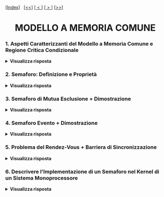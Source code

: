 [[Index](https://github.com/mikyll/Sistemi-Operativi-M/tree/main/flashcard)]&nbsp;&nbsp;
[[<<](https://github.com/mikyll/Sistemi-Operativi-M/blob/main/flashcard/01%20-%20Virtualizzazione.md)]
[[&nbsp;<&nbsp;](https://github.com/mikyll/Sistemi-Operativi-M/blob/main/flashcard/03%20-%20Programmazione%20Concorrente.md)]
[[&nbsp;>&nbsp;](https://github.com/mikyll/Sistemi-Operativi-M/blob/main/flashcard/05%20-%20Nucleo%20di%20un%20Sistema%20Multiprogrammato%20(Memoria%20Comune).md)]
[[>>](https://github.com/mikyll/Sistemi-Operativi-M/blob/main/flashcard/11%20-%20HPC.md)]

<h1 align="center">MODELLO A MEMORIA COMUNE</h1>

### 1. Aspetti Caratterizzanti del Modello a Memoria Comune e Regione Critica Condizionale

<details>
  <summary><b>Visualizza risposta</b></summary>
  
  Nel modello a memoria comune ogni interazione tra i processi avviene tramite oggetti contenuti in memoria comune. Ogni applicazione è vista come un insieme di componenti *attivi* (processi) e componenti *passivi* (risorse). I processi possono avere diritto di accesso sulle risorse, di cui necessitano per portare a termine il loro compito. 

  È presente un **gestore delle risorse** che definisce, per ogni istante t, l'insieme SR(t) dei processi che, all'instante t, hanno diritto di operare su R e i cui compiti sono:
  - mantenere aggiornato l'insieme `SR(t)`, cioè lo stato di allocazione della risorsa;
  - fornire i meccanismi che il processo può utilizzare per acquisire il permesso di operare sulla risorsa e di far parte dell'insieme `SR(t)`, per rilasciare tale diritto quando non è più necessario;
  - implementare la strategia di allocazione di risorsa, ovvero stabilire quale processo, quando e per quanto tempo può utilizzare tale risorsa. 

  Una risorsa può essere:
  - **dedicata**: se la cardinalità `SR(t) ≤ 1` (uno o zero processi utilizzano quella risorsa all'istante `t`)
  - **condivisa**: in caso contrario
  - **allocata staticamente**: se `SR(t)` è una costante, quindi l'insieme dei processi che possono utilizzare tale risorsa rimane lo stesso per qualsiasi istante `t`.
  - **allocata dinamicamente**: se `SR(t)` è in funzione del tempo. È necessario prevedere un gestore che implementa le funzioni di _richiesta_ e _rilascio_ di una determinata risorsa.

  Il modello a memoria comune prevede che `R` sia allocata come **risorsa condivisa**, e deve garantire che l'accesso alla risorsa `R` avvenga in modo _non divisibile_. A tal scopo le funzioni di accesso alla risorsa devono essere programmate come una _classe di sezioni critiche_, utilizzando i meccanismi di sincronizzazione offerti dal linguaggio di programmazione e supportati dalla macchina concorrente.


  **Regione Critica Condizionale**: formalismo che consente di *esprimere* qualunque vincolo di sincronizzazione. Si esprime come: 
  
  ```
  region R << Sa; when(C) Sb; >>
  ``` 
  dove `R` è la risorsa condivisa, `Sa` ed `Sb` sono istruzioni, e `C` una condizione da verificare.<br/>
  Il corpo (tra virgolette) consiste in un'operazione sulla risorsa `R` e rappresenta una sezione critica che deve essere eseguita in mutua esclusione con le altre operazioni definite su `R`. Una volta terminata `Sa` viene valutata la condizione `C`:
  - se è *vera* si prosegue con `Sb`;
  - se è *falsa* si <ins>attende</ins> che `C` diventi vera. Quando `C` diventa vera, allora si prosegue con `Sb`.
</details>

### 2. Semaforo: Definizione e Proprietà

<details>
  <summary><b>Visualizza risposta</b></summary>
  
  Il semaforo è uno strumento linguistico di basso livello che consente di *risolvere* qualunque problema di sincronizzazione nel modello a memoria comune.
  Il suo meccanismo è realizzato dal kernel della macchina concorrente, e l'attesa può essere implementata mediante i meccanismi di gestione dei thread offerti dal kernel. Viene utilizzato per implementare strumenti di sincronizzazione di più alto livello (ad esempio le condition).
  
  **Definizione Semaforo**: il semaforo ```S``` è una variabile intera non negativa ```val ≥ 0```, alla quale è possibile accedere solo mediante due operazioni mutuamente esclusive ```P``` e ```V```:
  - ```void P(sem S): region S << when(C > 0) S.val-- >>```
  - ```void V(sem S): region S << S.val++ >>```

Il semaforo viene associato ad una risorsa e, quando un processo vuole operare su tale risorsa, esso chiama una P (down/richiesta):
  - se il valore del semaforo è positivo, il processo lo decrementa, esegue le sue operazioni, dopodiché chiama una V (up/rilascio);
  - altrimenti (se il valore del semaforo è 0), si mette in attesa finché un altro processo, che sta attualmente usando la risorsa gestita dal semaforo, non chiama una V, incrementandone il valore.
  
  **Proprietà del Semaforo**: dato un semaforo ```S```, siano ```val``` il suo valore (intero non negativo), ```I``` il valore `≥0` a cui viene inizializzato, ```nv``` il numero di volte che l'operazione V(S) è stata eseguita, ```np``` il numero di volte che P(S) è stata eseguita.
  
  **Relazione di Invarianza**: ad ogni istante è possibile esprimere il valore del semaforo come 
  
  ```val = I + nv - np``` 
  
  da cui (poiché val `≥0`) 
  
  ```I + nv - np ≥ 0``` 
  
  dunque: 
  
  ```I + nv ≥ np``` (Relazione di Invarianza).<br/>

  La relazione di invarianza è <ins>sempre soddisfatta</ins> per ogni semaforo.
</details>

### 3. Semaforo di Mutua Esclusione + Dimostrazione

<details>
  <summary><b>Visualizza risposta</b></summary>
  
  Il Semaforo di Mutua Esclusione (o semaforo binario), viene <ins>inizializzato a 1</ins> e viene utilizzato per realizzare le sezioni critiche di una stessa classe, seguendo il <ins>protocollo: prima viene eseguita una P, poi una V</ins>, ovvero ```P(mutex); <sezione_critica>; V(mutex);```, dove mutex è un semaforo inizializzato a 1.
  
  **Ipotesi**: Il semaforo è inizializzato a 1, e vengono eseguite prima la P poi la V.<br/>
  **Tesi**:
  1. le sezioni critiche della stessa classe vengono eseguite in mutua esclusione;
  2. non devono verificarsi deadlock;
  3. un processo che non sta eseguendo una sezione critica non deve impedire agli altri di eseguire la stessa sezione critica (o sezioni della stessa classe).
  
  #### Dimostrazione di 1
  La tesi di mutua esclusione equivale a dire che il <ins>numero di processi nella sezione critica</ins> Nsez è maggiore o uguale a 0, e minore o uguale a 1, ovvero ```Nsez ≥ 0 e 1 ≥ Nsez```.
  
  Dato che è necessaria una P per entrare nella sezione critica, ed una V per uscire, si ha che il numero dei processi nella sezione critica è dato dal numero di volte in cui è stata eseguita una P, meno il numero di volte in cui è stata eseguita una v, ovvero: ```Nsez = np - nv```.<br/>
  Ma dalla Relazione di Invarianza sappiamo che (I = 1): ```1 + nv ≥ np```, dunque ```1 ≥ np - nv```, ovvero ```1 ≥ Nsez```.<br/>
  Inoltre, poiché il protocollo impone che P(mutex) preceda V(mutex), sappiamo che in qualunque istante dell'esecuzione ```np ≥ nv```, dunque ```np - nv ≥ 0```, ovvero ```Nsez ≥ 0```. □
  
  #### Dimostrazione di 2
  La tesi è l'assenza di deadlock, che dimostriamo per <ins>assurdo</ins>. Se ci fosse un deadlock:
  1. tutti i processi sarebbero in attesa su P(mutex), portando il contatore del semaforo a 0, dunque ```val = 0```;
  2. nessun processo sarebbe nella sezione critica, ovvero ```Nsez = np - nv = 0```.
  
  Sapendo che `val = I + nv - np`, sostituendo otteniamo ```val = 1 - (np - nv)```, ovvero ```val = 1 - Nsez```, ma se `val = 0` e `Nsez = 0`, otteniamo ```0 = 1 - 0```, che è impossibile (assurdo). □
  
  #### Dimostrazione di 3
  La tesi prevede che non ci siano processi in sezione critica, ovvero ```Nsez = 0```.
  
  Sostituendo nella relazione di invarianza otteniamo che: ```val = 1 - 0 = 1```, ovvero <ins>P non è bloccante</ins> (in quanto la P si blocca solo se `val = 0`). □
</details>

### 4. Semaforo Evento + Dimostrazione

<details>
  <summary><b>Visualizza risposta</b></summary>
  
  Il semaforo evento è un semaforo binario utilizzato per imporre un <ins>vincolo di precedenza</ins> tra le operazioni dei processi.
  Dato un processo *p* che esegue un'operazione *a*, si vuole che *a* possa essere eseguita solo dopo che un altro processo *q* abbia eseguito un'operazione *b*.
  Il semaforo evento S è <ins>inizializzato a 0</ins> e segue il <ins>protocollo: prima di eseguire *a* il processo *p* esegue P(S); il processo *q* dopo aver eseguito *b* esegue V(S)</ins>.
  
  **Ipotesi**: il semaforo è inizializzato a 0, e i 2 processi seguono il protocollo definito ```p: P(S); a;  q: b; V(S);```.
  **Tesi**: *a* viene eseguita sempre prima di *b*.
  
  ###### Dimostrazione
  Dimostriamo la tesi per assurdo. Supponiamo che sia possibile che *a* venga eseguita in un istante precedente a quello in cui viene eseguita *b*. In questo modo avremmo che è stata eseguita una V(S) ma non una P(S), ovvero ```nv = 1``` e ```np = 0```.<br/>
  Ma per la relazione di invarianza, sappiamo che `I + nv ≥ np`, ovvero ```0 + 0 ≥ 1```, che è impossibile (assurdo). □
</details>

### 5. Problema del Rendez-Vous + Barriera di Sincronizzazione

<details>
  <summary><b>Visualizza risposta</b></summary>
  
  **Problema del Rendez-Vous**: si considerino due processi *A* e *B* che devono eseguire rispettivamente *a1*, *a2* e *b1*, *b2*, con il vincolo che l'esecuzione di *a2* e *b2* richieda che siano state completate sia *a1* che *b1*.
  
  **Soluzione**: per risolvere questo problema si possono introdurre due semafori evento (ovvero inizializzati a val = 0) S1 e S2. Il processo *A* esegue in sequenza ```a1; V(S2); P(S1); a2;```, mentre il processo B esegue in sequenza ```b1; V(S1); P(S2); b2;```. In questo modo il processo che termina per primo si blocca sulla P in attesa dell'altro processo, rispettando i vincoli di precedenza.
  
  **Generalizzazione del Problema del Rendez-Vous**: se i processi sono N > 2, è necessaria una struttura più complessa, chiamata *barriera di sincronizzazione*.
  
  **Barriera di Sincronizzazione**: strumento che permette di subordinare l'esecuzione di una serie di operazioni *Pib* (i = 1, ..., N) al completamento di una serie di operazioni *Pia* (i = 1, ..., N).<br/>
  La barriera è composta da:
  - un semaforo binario <ins>mutex, inizializzato a 1</ins>;
  - un semaforo evento <ins>barrier, inizializzato a 0</ins>;
  - un <ins>contatore done, inizializzato a 0</ins>, che rappresenta il numero di processi che hanno completato la prima operazione (*Pia*).
  
  
  Implementazione in pseudo-C del processo i-esimo:
  ```C
  <operazione Pia>
  P(mutex);
  done++;
  if(done == N)
	  V(barrier);
  V(mutex);
  P(barrier);
  V(barrier);
  <operazione Pib>
  ```
  In questo modo ogni processo attende la V(barrier) eseguita dall'ultimo processo (N-esimo) che completa la propria operazione *Pia*, prima di chiamare le rispettive V e iniziare la sequenza di risveglio degli N processi, facendo tornare il semaforo barrier a 0.
</details>

### 6. Descrivere l'Implementazione di un Semaforo nel Kernel di un Sistema Monoprocessore

<details>
  <summary><b>Visualizza risposta</b></summary>
  
  Un semaforo può essere rappresentato come una struttura dati contenente un contatore *c* ed una coda *q* (politica FIFO). Una *P* su un semaforo con *c* == 0 sospende il processo corrente *p* e lo inserisce in *q* mediante una push; altrimenti, se *c* > 0, il contatore *c* viene decrementato. Una *V* su un semaforo con la coda *q* vuota incrementa il contatore, mentre se *q* non è vuota estra un processo *p* da *q* mediante una pop.
  
  Implementazione in pseudo-C, supponendo che le <ins>interruzioni</ins> siano <ins>disabilitate</ins> durante l'esecuzione di *P* e *V*, in modo da garantire l'atomicità:
  ```C
  typedef struct{
	int c;
	queue q;
  } semaphore;
  
  void P(semaphore s){
    if (s.c > 0) {
      s.c--;
    } else {
      // sospensione del processo corrente p, nella coda s.q
    }
  }
  void V(semaphore s){
    if (!isEmpty(s.q)){
      // estrazione del primo processo p in attesa, dalla coda s.q
      // risveglio del processo p
    } else {
      s.c++;
    }
  }
  ```
  NB: l'implementazione di *P* e *V* è realizzata dal kernel della macchina concorrente e dipende dal tipo di architettura HW (monoprocessore, multiprocessore, ...) e da come il kernel rappresenta e gestisce i processi concorrenti.
</details>
